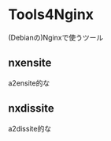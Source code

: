 Tools4Nginx
===========

(Debianの)Nginxで使うツール

nxensite
-----------
a2ensite的な

nxdissite
-----------
a2dissite的な